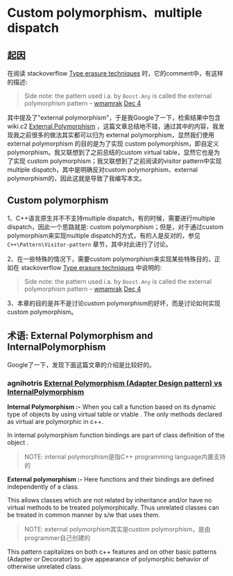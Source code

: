 # Custom polymorphism、multiple dispatch

## 起因

在阅读 stackoverflow [Type erasure techniques](https://stackoverflow.com/questions/5450159/type-erasure-techniques) 时，它的comment中，有这样的描述:

> Side note: the pattern used i.a. by `Boost.Any` is called the external polymorphism pattern – [wmamrak](https://stackoverflow.com/users/469659/wmamrak) [Dec 4](https://stackoverflow.com/questions/5450159/type-erasure-techniques#comment18828402_5450159)

其中提及了"external polymorphism"，于是我Google了一下，检索结果中包含 wiki.c2 [External Polymorphism](https://proxy.c2.com/cgi/fullSearch?search=ExternalPolymorphism) ，这篇文章总结地不错，通过其中的内容，我发现我之前很多的做法其实都可以归为 external polymorphism，显然我们使用 external polymorphism 的目的是为了实现 custom polymorphism，即自定义polymorphism。我又联想到了之前总结的custom virtual table，显然它也是为了实现 custom polymorphism；我又联想到了之前阅读的visitor pattern中实现multiple dispatch，其中是明确反对custom polymorphism、external polymorphism的，因此这就是导致了我编写本文。

## Custom polymorphism

1、C++语言原生并不不支持multiple dispatch，有的时候，需要进行multiple dispatch，因此一个思路就是: custom polymorphism；但是，对于通过custom polymorphism来实现multiple dispatch的方式，有的人是反对的，参见 `C++\Pattern\Visitor-pattern` 章节，其中对此进行了讨论。

2、在一些特殊的情况下，需要custom polymorphism来实现某些特殊目的，正如在  stackoverflow [Type erasure techniques](https://stackoverflow.com/questions/5450159/type-erasure-techniques) 中说明的:

> Side note: the pattern used i.a. by `Boost.Any` is called the external polymorphism pattern – [wmamrak](https://stackoverflow.com/users/469659/wmamrak) [Dec 4](https://stackoverflow.com/questions/5450159/type-erasure-techniques#comment18828402_5450159)

3、本章的目的是并不是讨论custom polymorphism的好坏，而是讨论如何实现custom polymorphism。





## 术语: External Polymorphism and InternalPolymorphism

Google了一下，发现下面这篇文章的介绍是比较好的。



### agnihotris [External Polymorphism (Adapter Design pattern) vs InternalPolymorphism](https://agnihotris.wordpress.com/2013/09/22/external-polymorphism-design-pattern-vs-internalpolymorphism/)

**Internal Polymorphism :-** When you call a function based on its dynamic type of objects by using virtual table or vtable . The only methods declared as virtual are polymorphic in c++.

In internal polymorphism function bindings are part of class definition of the object .

> NOTE: internal polymorphism是指C++ programming language内置支持的

**External polymorphism :-** Here functions and their bindings are  defined independently of a class.

This allows classes which are not related by inheritance and/or have no virtual methods to be treated polymorphically. Thus unrelated classes can be treated in common manner by s/w that uses them.

> NOTE: external polymorphism其实是custom polymorphism，是由programmer自己创建的

This pattern capitalizes on both c++ features and on other basic patterns (Adapter or Decorator) to give appearance of polymorphic behavior of otherwise unrelated class.

 